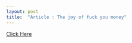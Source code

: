 ```yaml
---
layout: post
title:  "Article : The joy of fuck you money"
---
```


[Click Here][jekyll-click]

[jekyll-click]: https://thedeepdish.org/fuck-you-money/














